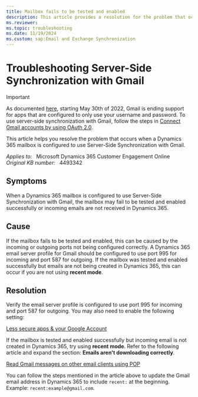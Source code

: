 ```yaml
---
title: Mailbox fails to be tested and enabled
description: This article provides a resolution for the problem that occurs when a Dynamics 365 mailbox is configured to use Server-Side Synchronization with Gmail.
ms.reviewer: 
ms.topic: troubleshooting
ms.date: 11/19/2024
ms.custom: sap:Email and Exchange Synchronization
---
```

# Troubleshooting Server-Side Synchronization with Gmail

> [!IMPORTANT]
> As documented [here](https://support.google.com/accounts/answer/6010255), starting May 30th of 2022, Gmail is ending support for apps that are configured to only use your username and password. To use server-side synchronization with Gmail, follow the steps in [Connect Gmail accounts by using OAuth 2.0](/power-platform/admin/connect-gmail-oauth2).

This article helps you resolve the problem that occurs when a Dynamics 365 mailbox is configured to use Server-Side Synchronization with Gmail.

_Applies to:_ &nbsp; Microsoft Dynamics 365 Customer Engagement Online  
_Original KB number:_ &nbsp; 4493342

## Symptoms

When a Dynamics 365 mailbox is configured to use Server-Side Synchronization with Gmail, the mailbox may fail to be tested and enabled successfully or incoming emails are not received in Dynamics 365.

## Cause

If the mailbox fails to be tested and enabled, this can be caused by the incoming or outgoing ports not being configured correctly. A Dynamics 365 email server profile for Gmail should be configured to use port 995 for incoming and port 587 for outgoing.
If the mailbox was tested and enabled successfully but emails are not being created in Dynamics 365, this can occur if you are not using **recent mode**.

## Resolution

Verify the email server profile is configured to use port 995 for incoming and port 587 for outgoing. You may also need to enable the following setting:

[Less secure apps & your Google Account](https://support.google.com/accounts/answer/6010255)

If the mailbox is tested and enabled successfully but incoming email is not created in Dynamics 365, try using **recent mode**. Refer to the following article and expand the section: **Emails aren't downloading correctly**.

[Read Gmail messages on other email clients using POP](https://support.google.com/mail/answer/7104828)

You can follow the steps mentioned in the article above to update the Gmail email address in Dynamics 365 to include `recent:` at the beginning. Example: `recent:example@gmail.com`.
